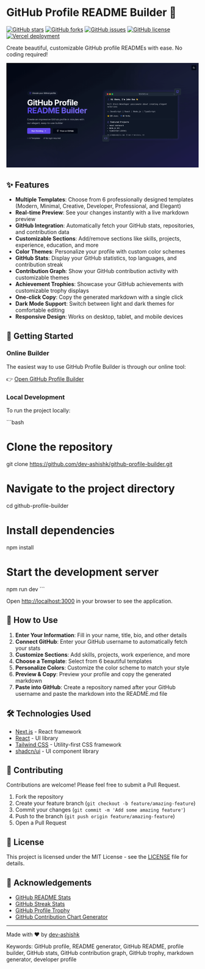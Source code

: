 # GitHub Profile README Builder 🚀

[![GitHub stars](https://img.shields.io/github/stars/dev-ashishk/github-profile-builder)](https://github.com/dev-ashishk/github-profile-builder/stargazers)
[![GitHub forks](https://img.shields.io/github/forks/dev-ashishk/github-profile-builder)](https://github.com/dev-ashishk/github-profile-builder/network)
[![GitHub issues](https://img.shields.io/github/issues/dev-ashishk/github-profile-builder)](https://github.com/dev-ashishk/github-profile-builder/issues)
[![GitHub license](https://img.shields.io/github/license/dev-ashishk/github-profile-builder)](https://github.com/dev-ashishk/github-profile-builder/blob/main/LICENSE)
[![Vercel deployment](https://img.shields.io/badge/vercel-deployed-brightgreen.svg)](https://github-profile-builder-dev-ashishk.vercel.app)

Create beautiful, customizable GitHub profile READMEs with ease. No coding required!

![GitHub Profile Builder Preview](public/github-profile-builder-preview.png)

## ✨ Features

- **Multiple Templates**: Choose from 6 professionally designed templates (Modern, Minimal, Creative, Developer, Professional, and Elegant)
- **Real-time Preview**: See your changes instantly with a live markdown preview
- **GitHub Integration**: Automatically fetch your GitHub stats, repositories, and contribution data
- **Customizable Sections**: Add/remove sections like skills, projects, experience, education, and more
- **Color Themes**: Personalize your profile with custom color schemes
- **GitHub Stats**: Display your GitHub statistics, top languages, and contribution streak
- **Contribution Graph**: Show your GitHub contribution activity with customizable themes
- **Achievement Trophies**: Showcase your GitHub achievements with customizable trophy displays
- **One-click Copy**: Copy the generated markdown with a single click
- **Dark Mode Support**: Switch between light and dark themes for comfortable editing
- **Responsive Design**: Works on desktop, tablet, and mobile devices

## 🚀 Getting Started

### Online Builder

The easiest way to use GitHub Profile Builder is through our online tool:

👉 [Open GitHub Profile Builder](https://dev-ashishk.github.io/github-profile-builder/)

### Local Development

To run the project locally:

\`\`\`bash
# Clone the repository
git clone https://github.com/dev-ashishk/github-profile-builder.git

# Navigate to the project directory
cd github-profile-builder

# Install dependencies
npm install

# Start the development server
npm run dev
\`\`\`

Open [http://localhost:3000](http://localhost:3000) in your browser to see the application.

## 📝 How to Use

1. **Enter Your Information**: Fill in your name, title, bio, and other details
2. **Connect GitHub**: Enter your GitHub username to automatically fetch your stats
3. **Customize Sections**: Add skills, projects, work experience, and more
4. **Choose a Template**: Select from 6 beautiful templates
5. **Personalize Colors**: Customize the color scheme to match your style
6. **Preview & Copy**: Preview your profile and copy the generated markdown
7. **Paste into GitHub**: Create a repository named after your GitHub username and paste the markdown into the README.md file

## 🛠️ Technologies Used

- [Next.js](https://nextjs.org/) - React framework
- [React](https://reactjs.org/) - UI library
- [Tailwind CSS](https://tailwindcss.com/) - Utility-first CSS framework
- [shadcn/ui](https://ui.shadcn.com/) - UI component library


## 🤝 Contributing

Contributions are welcome! Please feel free to submit a Pull Request.

1. Fork the repository
2. Create your feature branch (`git checkout -b feature/amazing-feature`)
3. Commit your changes (`git commit -m 'Add some amazing feature'`)
4. Push to the branch (`git push origin feature/amazing-feature`)
5. Open a Pull Request

## 📄 License

This project is licensed under the MIT License - see the [LICENSE](LICENSE) file for details.

## 🙏 Acknowledgements

- [GitHub README Stats](https://github.com/anuraghazra/github-readme-stats)
- [GitHub Streak Stats](https://github.com/DenverCoder1/github-readme-streak-stats)
- [GitHub Profile Trophy](https://github.com/ryo-ma/github-profile-trophy)
- [GitHub Contribution Chart Generator](https://github.com/sallar/github-contributions-chart)

---

Made with ❤️ by [dev-ashishk](https://github.com/dev-ashishk)

Keywords: GitHub profile, README generator, GitHub README, profile builder, GitHub stats, GitHub contribution graph, GitHub trophy, markdown generator, developer profile
